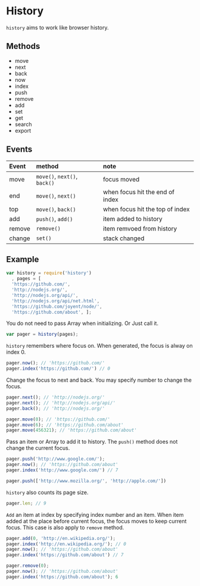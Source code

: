 # History

`history` aims to work like browser history.

## Methods

* move
* next
* back
* now
* index
* push
* remove
* add
* set
* get
* search
* export

## Events

|Event|method|note|
|:--|:--|:--|
|move|`move()`, `next()`, `back()`|focus moved|
|end|`move()`, `next()`|when focus hit the end of index|
|top|`move()`, `back()`|when focus hit the top of index|
|add|`push()`, `add()`|item added to history|
|remove|`remove()`|item remvoed from history|
|change|`set()`|stack changed|

## Example

``` javascript
var history = require('history')
  , pages = [
  'https://github.com/',
  'http://nodejs.org/',
  'http://nodejs.org/api/',
  'http://nodejs.org/api/net.html',
  'https://github.com/joyent/node/',
  'https://github.com/about', ];
```

You do not need to pass Array when initializing. Or Just call it.

``` javascript
var pager = history(pages);
```

`history` remembers where focus on. When generated, the focus is alway on index 0.

``` javascript
pager.now(); // 'https://github.com/'
pager.index('https://github.com/') // 0
```

Change the focus to next and back. You may specify number to change the focus.

``` javascript
pager.next(); // 'http://nodejs.org/'
pager.next(); // 'http://nodejs.org/api/'
pager.back(); // 'http://nodejs.org/'

pager.move(0); // 'https://github.com/'
pager.move(6); // 'https://github.com/about'
pager.move(456321); // 'https://github.com/about'
```

Pass an item or Array to add it to history. The `push()` method does not change the current focus.

``` javascript
pager.push('http://www.google.com/');
pager.now(); // 'https://github.com/about'
pager.index('http://www.google.com/') // 7

pager.push(['http://www.mozilla.org/', 'http://apple.com/'])
```

`history` also counts its page size.

``` javascript
pager.len; // 9
```

`Add` an item at index by specifying index number and an item. When item added at the place before current focus, the focus moves to keep current focus. This case is also apply to `remove` method.

``` javascript
pager.add(0, 'http://en.wikipedia.org/');
pager.index('http://en.wikipedia.org/'); // 0
pager.now(); // 'https://github.com/about'
pager.index('https://github.com/about') // 7

pager.remove(0);
pager.now(); // 'https://github.com/about'
pager.index('https://github.com/about'); 6
```
